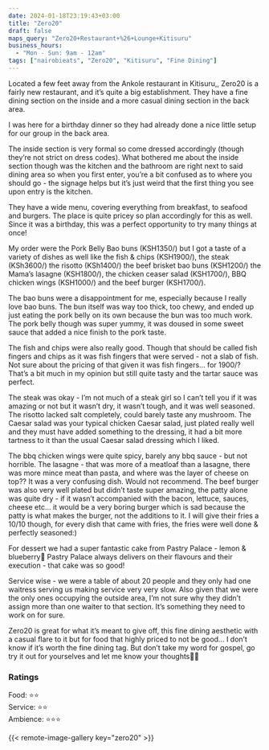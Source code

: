 ```yaml
---
date: 2024-01-18T23:19:43+03:00
title: "Zero20"
draft: false
maps_query: "Zero20+Restaurant+%26+Lounge+Kitisuru"
business_hours:
  - "Mon - Sun: 9am - 12am"
tags: ["nairobieats", "Zero20", "Kitisuru", "Fine Dining"]
---
```


Located a few feet away from the Ankole restaurant in Kitisuru,, Zero20 is a fairly new restaurant, and it’s quite a big establishment. They have a fine dining section on the inside and a more casual dining section in the back area.

I was here for a birthday dinner so they had already done a nice little setup for our group in the back area.

The inside section is very formal so come dressed accordingly (though they’re not strict on dress codes). What bothered me about the inside section though was the kitchen and the bathroom are right next to said dining area so when you first enter, you’re a bit confused as to where you should go - the signage helps but it’s just weird that the first thing you see upon entry is the kitchen.

They have a wide menu, covering everything from breakfast, to seafood and burgers. The place is quite pricey so plan accordingly for this as well. Since it was a birthday, this was a perfect opportunity to try many things at once!

My order were the Pork Belly Bao buns (KSH1350/) but I got a taste of a variety of dishes as well like the fish & chips (KSH1900/), the steak (KSh3600/) the risotto (KSh1400/) the beef brisket bao buns (KSH1200/) the Mama’s lasagne (KSH1800/), the chicken ceaser salad (KSH1700/), BBQ chicken wings (KSH1000/) and the beef burger (KSH1700/).

The bao buns were a disappointment for me, especially because I really love bao buns. The bun itself was way too thick, too chewy, and ended up just eating the pork belly on its own because the bun was too much work. The pork belly though was super yummy, it was doused in some sweet sauce that added a nice finish to the pork taste.

The fish and chips were also really good. Though that should be called fish fingers and chips as it was fish fingers that were served - not a slab of fish. Not sure about the pricing of that given it was fish fingers… for 1900/? That’s a bit much in my opinion but still quite tasty and the tartar sauce was perfect.

The steak was okay - I’m not much of a steak girl so I can’t tell you if it was amazing or not but it wasn’t dry, it wasn’t tough, and it was well seasoned. The risotto lacked salt completely, could barely taste any mushroom. The Caesar salad was your typical chicken Caesar salad, just plated really well and they must have added something to the dressing, it had a bit more tartness to it than the usual Caesar salad dressing which I liked.

The bbq chicken wings were quite spicy, barely any bbq sauce - but not horrible. The lasagne - that was more of a meatloaf than a lasagne, there was more mince meat than pasta, and where was the layer of cheese on top?? It was a very confusing dish. Would not recommend. The beef burger was also very well plated but didn’t taste super amazing, the patty alone was quite dry - if it wasn’t accompanied with the bacon, lettuce, sauces, cheese etc… it would be a very boring burger which is sad because the patty is what makes the burger, not the additions to it. I will give their fries a 10/10 though, for every dish that came with fries, the fries were well done & perfectly seasoned:)

For dessert we had a super fantastic cake from Pastry Palace - lemon & blueberry🤤 Pastry Palace always delivers on their flavours and their execution - that cake was so good!

Service wise - we were a table of about 20 people and they only had one waitress serving us making service very very slow. Also given that we were the only ones occupying the outside area, I’m not sure why they didn’t assign more than one waiter to that section. It’s something they need to work on for sure.

Zero20 is great for what it’s meant to give off, this fine dining aesthetic with a casual flare to it but for food that highly priced to not be good… I don’t know if it’s worth the fine dining tag. But don’t take my word for gospel, go try it out for yourselves and let me know your thoughts👌🏾

### Ratings

Food: ⭐️⭐️<br>
Service: ⭐️⭐️<br>
Ambience: ⭐️⭐️⭐️<br>

{{< remote-image-gallery key="zero20" >}}